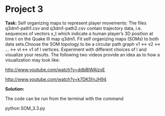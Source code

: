 Project 3
=============

**Task:**
Self organizing maps to represent player movements: The files q3dm1-path1.csv and q3dm1-path2.csv contain trajectory data,
i.e. sequences of vectors x_t which indicate a human player’s 3D position at time t on the Quake III map q3dm1.
Fit self organizing maps (SOMs) to both data sets.Choose the SOM topology to be a circular path graph v1 ↔ v2 ↔ ... ↔ vl ↔ v1
of l vertices. Experiment with different choices of l and visualize your results.
The following two videos provide an idea as to how a visualization may look like:

  http://www.youtube.com/watch?v=ddbBlWAlzxE
  
  http://www.youtube.com/watch?v=k7DK5fnJH94
  
**Solution:**

The code can be run from the terminal with the command

  python SOM_3.3.py
